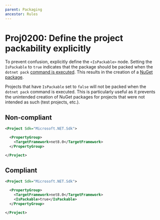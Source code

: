 ```yaml
---
parent: Packaging
ancestor: Rules
---
```


# Proj0200: Define the project packability explicitly
To prevent confusion, explicitly define the `<IsPackable>` node. Setting the 
`IsPackable` to `true` indicates that the package should be packed when the
`dotnet pack` [command is executed]((https://learn.microsoft.com/nuget/create-packages/creating-a-package-msbuild)).
This results in the creation of a [NuGet package](/docs/nuget-packages.md).

Projects that have `IsPackable` set to `false` will not be packed when the
`dotnet pack` command is executed. This is particularly useful as it prevents the
unintended creation of NuGet packages for projects that were not intended as
such (test projects, etc.).

## Non-compliant
``` xml
<Project Sdk="Microsoft.NET.Sdk">

  <PropertyGroup>
    <TargetFramework>net8.0</TargetFramework>
  </PropertyGroup>

</Project>
```

## Compliant
``` xml
<Project Sdk="Microsoft.NET.Sdk">

  <PropertyGroup>
    <TargetFramework>net8.0</TargetFramework>
    <IsPackable>true</IsPackable>
  </PropertyGroup>

</Project>
```
